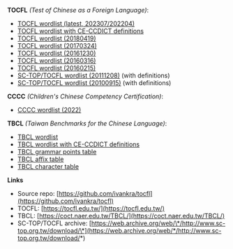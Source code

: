 **TOCFL** *(Test of Chinese as a Foreign Language)*:

* [TOCFL wordlist (latest, 202307/202204)](tocfl.html)
* [TOCFL wordlist with CE-CCDICT definitions](tocfl-cedict.html)
* [TOCFL wordlist (20180419)](tocfl-20180419.html)
* [TOCFL wordlist (20170324)](tocfl-20170324.html)
* [TOCFL wordlist (20161230)](tocfl-20161230.html)
* [TOCFL wordlist (20160316)](tocfl-20161230.html)
* [TOCFL wordlist (20160215)](tocfl-20160215.html)
* [SC-TOP/TOCFL wordlist (20111208)](top-20111208.html) (with definitions)
* [SC-TOP/TOCFL wordlist (20100915)](top-20100915.html) (with definitions)

**CCCC** *(Children's Chinese Competency Certification)*:

* [CCCC wordlist (2022)](cccc.html)

**TBCL** *(Taiwan Benchmarks for the Chinese Language)*:

* [TBCL wordlist](tbcl.html)
* [TBCL wordlist with CE-CCDICT definitions](tbcl-cedict.html)
* [TBCL grammar points table](tbcl-grammar.html)
* [TBCL affix table](tbcl-affix.html)
* [TBCL character table](tbcl-chars.html)

**Links**

* Source repo: [https://github.com/ivankra/tocfl](https://github.com/ivankra/tocfl)
* TOCFL: [https://tocfl.edu.tw/](https://tocfl.edu.tw/)
* TBCL: [https://coct.naer.edu.tw/TBCL/](https://coct.naer.edu.tw/TBCL/)
* SC-TOP/TOCFL archive: [https://web.archive.org/web/\*/http://www.sc-top.org.tw/download/\*](https://web.archive.org/web/*/http://www.sc-top.org.tw/download/*)
